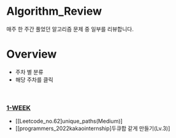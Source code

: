 # Algorithm_Review
 매주 한 주간 풀었던 알고리즘 문제 중 일부를 리뷰합니다.
 
# Overview
- 주차 별 분류
- 해당 주차를 클릭

<br/>

### [1-WEEK](https://github.com/seoeunbae/Algorithm_Review/tree/main/1-week)

- [[Leetcode_no.62]unique_paths(Medium)]
- [[programmers_2022kakaointernship]두큐합 같게 만들기(Lv.3)]
